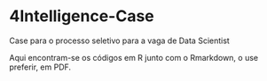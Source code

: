 # 4Intelligence-Case

Case para o processo seletivo para a vaga de Data Scientist

Aqui encontram-se os códigos em R junto com o Rmarkdown, o use preferir, em PDF.
